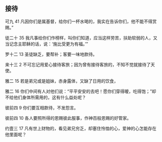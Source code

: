 ## 接待

可九 41 凡因你们是属基督，给你们一杯水喝的，我实在告诉你们，他不能不得赏赐。”

徒二十 35 我凡事给你们作榜样，叫你们知道，应当这样劳苦，扶助软弱的人，又当记念主耶稣的话，说：‘施比受更为有福。’”

罗十二 13 圣徒缺乏，要帮补；客要一味地款待。

来十三 2 不可忘记用爱心接待客旅；因为曾有接待客旅的，不知不觉就接待了天使。

雅二 15 若是弟兄或是姐妹，赤身露体，又缺了日用的饮食，

雅二 16 你们中间有人对他们说：“平平安安的去吧！愿你们穿得暧，吃得饱；”却不给他们身体所需用的，这有什么益处呢？

彼前四 9 你们要互相款待，不发怨言。

彼前四 10 各人要照所得的恩赐彼此服事，作神百般恩赐的好管家。

约壹三 17 凡有世上财物的，看见弟兄穷乏，却塞住怜恤的心，爱神的心怎能存在他里面呢？


